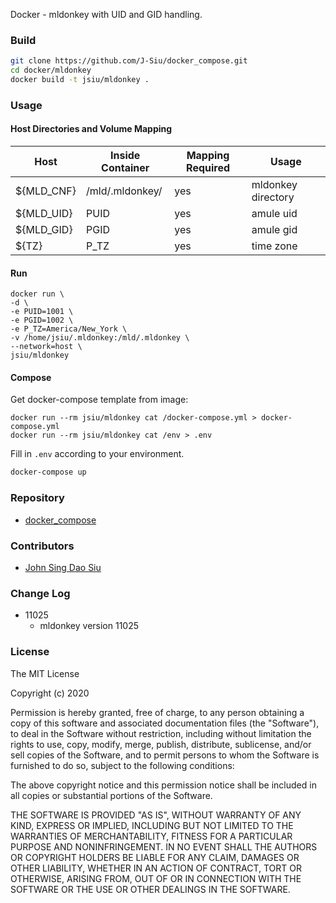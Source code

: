 Docker - mldonkey with UID and GID handling.

### Build

```sh
git clone https://github.com/J-Siu/docker_compose.git
cd docker/mldonkey
docker build -t jsiu/mldonkey .
```

### Usage

#### Host Directories and Volume Mapping

Host|Inside Container|Mapping Required|Usage
---|---|---|---
${MLD_CNF}|/mld/.mldonkey/|yes|mldonkey directory
${MLD_UID}|PUID|yes|amule uid
${MLD_GID}|PGID|yes|amule gid
${TZ}|P_TZ|yes|time zone

#### Run

```docker
docker run \
-d \
-e PUID=1001 \
-e PGID=1002 \
-e P_TZ=America/New_York \
-v /home/jsiu/.mldonkey:/mld/.mldonkey \
--network=host \
jsiu/mldonkey
```

#### Compose

Get docker-compose template from image:

```docker
docker run --rm jsiu/mldonkey cat /docker-compose.yml > docker-compose.yml
docker run --rm jsiu/mldonkey cat /env > .env
```

Fill in `.env` according to your environment.

```sh
docker-compose up
```

### Repository

- [docker_compose](https://github.com/J-Siu/docker_compose)

### Contributors

- [John Sing Dao Siu](https://github.com/J-Siu)

### Change Log

- 11025
  - mldonkey version 11025
<!--CHANGE-LOG-END-->

### License

The MIT License

Copyright (c) 2020

Permission is hereby granted, free of charge, to any person obtaining a copy of this software and associated documentation files (the "Software"), to deal in the Software without restriction, including without limitation the rights to use, copy, modify, merge, publish, distribute, sublicense, and/or sell copies of the Software, and to permit persons to whom the Software is furnished to do so, subject to the following conditions:

The above copyright notice and this permission notice shall be included in all copies or substantial portions of the Software.

THE SOFTWARE IS PROVIDED "AS IS", WITHOUT WARRANTY OF ANY KIND, EXPRESS OR IMPLIED, INCLUDING BUT NOT LIMITED TO THE WARRANTIES OF MERCHANTABILITY, FITNESS FOR A PARTICULAR PURPOSE AND NONINFRINGEMENT. IN NO EVENT SHALL THE AUTHORS OR COPYRIGHT HOLDERS BE LIABLE FOR ANY CLAIM, DAMAGES OR OTHER LIABILITY, WHETHER IN AN ACTION OF CONTRACT, TORT OR OTHERWISE, ARISING FROM, OUT OF OR IN CONNECTION WITH THE SOFTWARE OR THE USE OR OTHER DEALINGS IN THE SOFTWARE.
